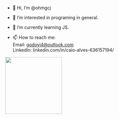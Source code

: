 - 👋 Hi, I’m @ohmgcj
- 👀 I’m interested in programing in general.
- 🌱 I’m currently learning JS.

- 📫 How to reach me:
		<br>Email: godoyj4@outlook.com 
		<br>LinkedIn: linkedin.com/in/caio-alves-636157194/

 <div>
  <a href="https://github.com/ohmgcj">
  <img height="180em" src="https://github-readme-stats.vercel.app/api/top-langs/?username=ohmgcj&layout=compact&langs_count=7&theme=dark"/>
</div>
